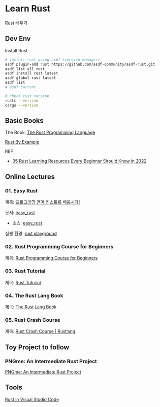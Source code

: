 # Learn Rust

Rust 배우기

## Dev Env

Install Rust

```bash
# install rust using asdf (version manager)
asdf plugin-add rust https://github.com/asdf-community/asdf-rust.git
asdf list all rust
asdf install rust latest
asdf global rust latest
asdf list
# asdf current
```

```bash
# check rust version
rustc --version
cargo --version
```

## Basic Books

The Book: [The Rust Programming Language](https://doc.rust-lang.org/book/title-page.html)

[Rust By Example](https://doc.rust-lang.org/rust-by-example/index.html)

REF
* [35 Rust Learning Resources Every Beginner Should Know in 2022](https://apollolabsblog.hashnode.dev/35-rust-learning-resources-every-beginner-should-know-in-2022)

## Online Lectures

### 01. Easy Rust

제목: [프로그래밍 언어 러스트를 배웁시다!](https://www.youtube.com/watch?v=W9DO6m8JSSs&list=PLfllocyHVgsSJf1zO6k6o3SX2mbZjAqYE)

문서: [easy_rust](https://dhghomon.github.io/easy_rust/)
* 소스: [easy_rust](https://github.com/Dhghomon/easy_rust/)

실행 환경: [rust playground](https://play.rust-lang.org/)

### 02. Rust Programming Course for Beginners

제목: [Rust Programming Course for Beginners](https://www.youtube.com/watch?v=MsocPEZBd-M&t=2597s)

### 03. Rust Tutorial

제목: [Rust Tutorial](https://www.youtube.com/playlist?list=PLLqEtX6ql2EyPAZ1M2_C0GgVd4A-_L4_5)

### 04. The Rust Lang Book

제목: [The Rust Lang Book](https://www.youtube.com/watch?v=OX9HJsJUDxA&list=PLai5B987bZ9CoVR-QEIN9foz4QCJ0H2Y8)

### 05. Rust Crash Course

제목: [Rust Crash Course | Rustlang](https://www.youtube.com/watch?v=zF34dRivLOw)

## Toy Project to follow

### PNGme: An Intermediate Rust Project

[PNGme: An Intermediate Rust Project](https://picklenerd.github.io/pngme_book/introduction.html)

## Tools

[Rust in Visual Studio Code](https://code.visualstudio.com/docs/languages/rust)